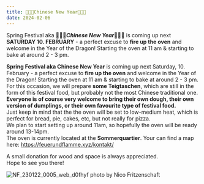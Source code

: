 ```yaml
---
title: 💫🐉🥠Chinese New Year🐲🥟✨
date: 2024-02-06
---
```


Spring Festival aka 💫🐉🥠***Chinese New Year***🐲🥟✨ is coming up next **SATURDAY 10. FEBRUARY** - a perfect excuse to **fire up the oven** and welcome in the Year of the Dragon! Starting the oven at 11 am & starting to bake at around 2 - 3 pm.

**Spring Festival aka Chinese New Year** is coming up next Saturday, 10. February - a perfect excuse to **fire up the oven** and welcome in the Year of the Dragon! Starting the oven at 11 am & starting to bake at around 2 - 3 pm.
<br>
For this occasion, we will prepare **some Teigtaschen**, which are still in the form of this festival food, but probably not the most Chinese traditional one.  <br>
**Everyone is of course very welcome to bring their own dough, their own version of dumplings, or their own favourite type of festival food.** <br>
Just keep in mind that the the oven will be set to low-medium heat, which is perfect for bread, pie, cakes, etc, but not really for pizza. 
<br>
We plan to start setting up around 11am, so hopefully the oven will be ready around 13-14pm.
<br>
The oven is currently located at the **Sommerquartier**. Your can find a map here: https://feuerundflamme.xyz/kontakt/

A small donation for wood and space is always appreciated.
<br>
Hope to see you there!
<br>

![NF_230122_0005_web_d0fhyf](https://github.com/brennovich/feuerundflamme.xyz/assets/115560099/ea387e88-22fa-47b9-ac6b-e9f3194e4eae)
photo by Nico Fritzenschaft
